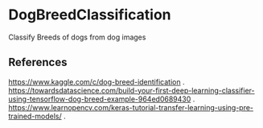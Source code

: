 # DogBreedClassification
Classify Breeds of dogs from dog images


## References
https://www.kaggle.com/c/dog-breed-identification . 
https://towardsdatascience.com/build-your-first-deep-learning-classifier-using-tensorflow-dog-breed-example-964ed0689430 . 
https://www.learnopencv.com/keras-tutorial-transfer-learning-using-pre-trained-models/ . 
